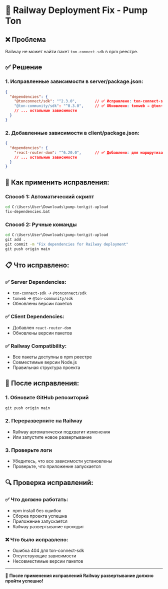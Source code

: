 # 🔧 Railway Deployment Fix - Pump Ton

## ❌ Проблема
Railway не может найти пакет `ton-connect-sdk` в npm реестре.

## ✅ Решение

### 1. Исправленные зависимости в server/package.json:
```json
{
  "dependencies": {
    "@tonconnect/sdk": "^2.3.0",        // ✅ Исправлено: ton-connect-sdk → @tonconnect/sdk
    "@ton-community/sdk": "^0.3.0",     // ✅ Обновлено: tonweb → @ton-community/sdk
    // ... остальные зависимости
  }
}
```

### 2. Добавленные зависимости в client/package.json:
```json
{
  "dependencies": {
    "react-router-dom": "^6.20.0",      // ✅ Добавлено: для маршрутизации
    // ... остальные зависимости
  }
}
```

## 🚀 Как применить исправления:

### Способ 1: Автоматический скрипт
```cmd
cd C:\Users\User\Downloads\pump-ton\git-upload
fix-dependencies.bat
```

### Способ 2: Ручные команды
```cmd
cd C:\Users\User\Downloads\pump-ton\git-upload
git add .
git commit -m "Fix dependencies for Railway deployment"
git push origin main
```

## 📋 Что исправлено:

### ✅ Server Dependencies:
- `ton-connect-sdk` → `@tonconnect/sdk`
- `tonweb` → `@ton-community/sdk`
- Обновлены версии пакетов

### ✅ Client Dependencies:
- Добавлен `react-router-dom`
- Обновлены версии пакетов

### ✅ Railway Compatibility:
- Все пакеты доступны в npm реестре
- Совместимые версии Node.js
- Правильная структура проекта

## 🚀 После исправления:

### 1. Обновите GitHub репозиторий
```cmd
git push origin main
```

### 2. Переразверните на Railway
- Railway автоматически подхватит изменения
- Или запустите новое развертывание

### 3. Проверьте логи
- Убедитесь, что все зависимости установлены
- Проверьте, что приложение запускается

## 🔍 Проверка исправлений:

### ✅ Что должно работать:
- npm install без ошибок
- Сборка проекта успешна
- Приложение запускается
- Railway развертывание проходит

### ❌ Что было исправлено:
- Ошибка 404 для ton-connect-sdk
- Отсутствующие зависимости
- Несовместимые версии пакетов

---

🎉 **После применения исправлений Railway развертывание должно пройти успешно!**
